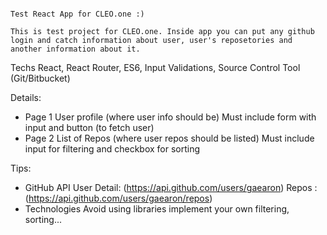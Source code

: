   																					Test React App for CLEO.one :)
																						
	This is test project for CLEO.one. Inside app you can put any github login and catch information about user, user's reposetories and another information about it. 
	
Techs
React, React Router, ES6, Input Validations, Source Control Tool (Git/Bitbucket)

Details:
- Page 1
User profile (where user info should be)
Must include form with input and button (to fetch user)
- Page 2
List of Repos (where user repos should be listed)
Must include input for filtering and checkbox for sorting

Tips:
- GitHub API
User Detail: (https://api.github.com/users/gaearon)
Repos : (https://api.github.com/users/gaearon/repos)
- Technologies
Avoid using libraries implement your own filtering, sorting...
